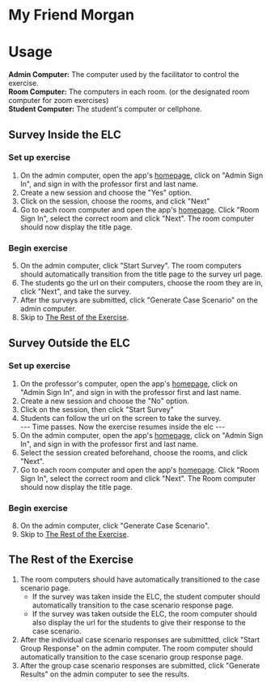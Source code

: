# My Friend Morgan
# **Usage**

[homepage]: https://myfriendmorgan.elcexercises.org/

**Admin Computer:** The computer used by the facilitator to control the exercise.  
**Room Computer:** The computers in each room. (or the designated room computer for zoom exercises)  
**Student Computer:** The student's computer or cellphone.

## Survey Inside the ELC

### Set up exercise
1. On the admin computer, open the app's [homepage], click on "Admin Sign In", and sign in with the professor first and last name.
2. Create a new session and choose the "Yes" option.
3. Click on the session, choose the rooms, and click "Next"
4. Go to each room computer and open the app's [homepage]. Click "Room Sign In", select the correct room and click "Next". The room computer should now display the title page.

### Begin exercise
5. On the admin computer, click "Start Survey". The room computers should automatically transition from the title page to the survey url page.
6. The students go the url on their computers, choose the room they are in, click "Next", and take the survey.
7. After the surveys are submitted, click "Generate Case Scenario" on the admin computer.
8. Skip to [The Rest of the Exercise](#the-rest-of-the-exercise).

## Survey Outside the ELC
### Set up exercise
1. On the professor's computer, open the app's [homepage], click on "Admin Sign In", and sign in with the professor first and last name.
2. Create a new session and choose the "No" option.
3. Click on the session, then click "Start Survey"
4. Students can follow the url on the screen to take the survey.<br>
--- Time passes. Now the exercise resumes inside the elc ---
5. On the admin computer, open the app's [homepage], click on "Admin Sign In", and sign in with the professor first and last name.
6. Select the session created beforehand, choose the rooms, and click "Next".
7. Go to each room computer and open the app's [homepage]. Click "Room Sign In", select the correct room and click "Next". The Room computer should now display the title page.
### Begin exercise
8.  On the admin computer, click "Generate Case Scenario".
9.  Skip to [The Rest of the Exercise](#the-rest-of-the-exercise).

## The Rest of the Exercise

1. The room computers should have automatically transitioned to the case scenario page.
    - If the survey was taken inside the ELC, the student computer should automatically transition to the case scenario response page.
    - If the survey was taken outside the ELC, the room computer should also display the url for the students to give their response to the case scenario.
2. After the individual case scenario responses are submittted, click "Start Group Response" on the admin computer. The room computer should automatically transition to the case scenario group response page.
3. After the group case scenario responses are submitted, click "Generate Results" on the admin computer to see the results.